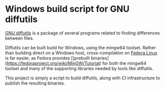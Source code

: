 # Windows build script for GNU diffutils

[GNU diffutils](https://www.gnu.org/software/diffutils/) is a package of
several programs related to finding differences between files.

Diffutils can be built build for Windows, using the mingw64 toolset. Rather than building
direct on a Windows host, cross-compilation on [Fedora Linux](https://getfedora.org/)
is far easier, as Fedora provides []prebuilt binaries](https://fedoraproject.org/wiki/MinGW/Tutorial)
for both the mingw64 toolset and many of the supporting libraries needed by tools like
diffutils.

This project is simply a script to build diffutils, along with CI infrastructure to
publish the resulting binaries.
